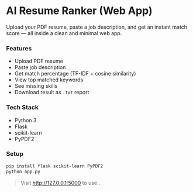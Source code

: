 # AI Resume Ranker (Web App)

Upload your PDF resume, paste a job description, and get an instant match score — all inside a clean and minimal web app.

### Features
- Upload PDF resume
- Paste job description
- Get match percentage (TF-IDF + cosine similarity)
- View top matched keywords
- See missing skills
- Download result as `.txt` report

### Tech Stack
- Python 3
- Flask
- scikit-learn
- PyPDF2

### Setup
```bash
pip install flask scikit-learn PyPDF2
python app.py
```

> Visit http://127.0.0.1:5000 to use..